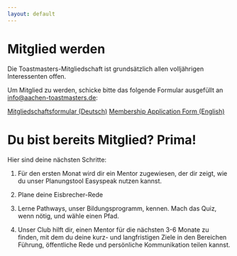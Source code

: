 ```yaml
---
layout: default
---
```


# Mitglied werden

Die Toastmasters-Mitgliedschaft ist grundsätzlich allen volljährigen Interessenten offen.

Um Mitglied zu werden, schicke bitte das folgende Formular ausgefüllt an info@aachen-toastmasters.de:

<p class="btn-flex">
    <a class="button-centered" href="downloads/tmac_membership_form_de.pdf" download="tmac_membership_form_de.pdf" >Mitgliedschaftsformular (Deutsch)</a>
    <a class="button-centered" href="downloads/tmac_membership_form_en.pdf" download="tmac_membership_form_en.pdf" >Membership Application Form (English)</a>
</p>

# Du bist bereits Mitglied? Prima! 

Hier sind deine nächsten Schritte:

1) Für den ersten Monat wird dir ein Mentor zugewiesen, der dir zeigt, wie du unser Planungstool Easyspeak nutzen kannst.

2) Plane deine Eisbrecher-Rede

3) Lerne Pathways, unser Bildungsprogramm, kennen.  Mach das Quiz, wenn nötig, und wähle einen Pfad.

4) Unser Club hilft dir, einen Mentor für die nächsten 3-6 Monate zu finden, mit dem du deine kurz- und langfristigen Ziele in den Bereichen Führung, öffentliche Rede und persönliche Kommunikation teilen kannst.
